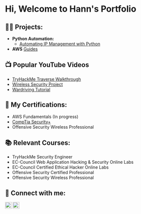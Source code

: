 <h1>Hi, Welcome to Hann's Portfolio<br/></h1>

<h2>👨‍💻 Projects:</h2>

- <b>Python Automation:</b>
  - [Automating IP Management with Python](https://github.com/hann-cyber/Pyhton-IP-Management)
- <b>AWS</b> [Guides](https://) 

<h2>📺 Popular YouTube Videos</h2>

- [TryHackMe Traverse Walkthrough](https://www.youtube.com/watch?v=12HPC8Lg6tg)
- [Wireless Security Project](https://www.youtube.com/watch?v=AcIrLgN-ryc)
- [Wardriving Tutorial](https://www.youtube.com/watch?v=IC1dURL6di0)

<h2> 📜 My Certifications:</h2>

- AWS Fundamentals (In progress)
- [CompTia Security+](https://www.credly.com/badges/6d804478-c39b-46b6-a200-a3cf62121bbe/linked_in_profile)
- Offensive Security Wireless Professional

<h2> 📚 Relevant Courses:</h2>

- TryHackMe Security Engineer
- EC-Council Web Application Hacking & Security Online Labs
- EC-Council Certified Ethical Hacker Online Labs
- Offensive Security Certified Professional
- Offensive Security Wireless Professional

<h2> 🤝 Connect with me:</h2>

[<img align="left" alt="JoshMadakor | YouTube" width="22px" src="https://cdn.jsdelivr.net/npm/simple-icons@v3/icons/youtube.svg" />][youtube]
[<img align="left" alt="JoshMadakor | LinkedIn" width="22px" src="https://cdn.jsdelivr.net/npm/simple-icons@v3/icons/linkedin.svg" />][linkedin]

[youtube]: https://www.youtube.com/channel/UCv3DBlofOyvQZY-qHwR22Nw
[linkedin]: https://linkedin.com/in/hann-cyber
